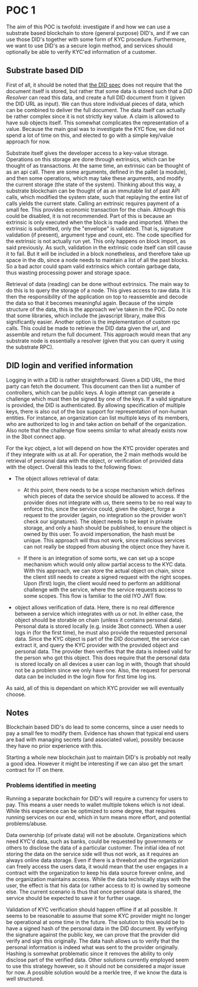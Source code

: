 # POC 1

The aim of this POC is twofold: investigate if and how we can use a substrate
based blockchain to store (general purpose) DID's, and if we can use those
DID's together with some form of KYC procedure. Furthermore, we want to use DID's
as a secure login method, and services should optionally be able to verify KYC'ed
information of a customer.

## Substrate based DID

First of all, it should be noted that [the DID spec](https://www.w3.org/TR/did-core/)
does not require that the document itself is stored, but rather that some data
is stored such that a _DID Resolver_ can read this data, and create a full
DID document from it (given the DID URL as input). We can thus store individual
pieces of data, which can be combined to deliver the full document. The data itself
can actually be rather complex since it is not strictly key value. A claim is allowed
to have sub objects itself. This somewhat complicates the representation of a
value. Because the main goal was to investigate the KYC flow, we did not spend
a lot of time on this, and elected to go with a simple key/value approach for now.

Substrate itself gives the developer access to a key-value storage. Operations
on this storage are done through extrinsics, which can be thought of as transactions.
At the same time, an extrinsic can be thought of as an api call. There are some
arguments, defined in the pallet (a module), and then some operations, which may
take these arguments, and modify the current storage (the state of the system).
Thinking about this way, a substrate blockchain can be thought of as an immutable
list of past API calls, which modified the system state, such that replaying the
entire list of calls yields the current state. Calling an extrinsic requires payment
of a small fee. This provides economic transaction for the chain. Although this
could be disabled, it is not recommended. Part of this is because an extrinsic
is only executed when the block is made and imported. When the extrinsic is submitted,
only the "envelope" is validated. That is, signature validation (if present), argument
type and count, etc. The code specified for the extrinsic is not actually run yet.
This only happens on block import, as said previously. As such, validation in the
extrinsic code itself can still cause it to fail. But it will be included in a block
nonetheless, and therefore take up space in the db, since a node needs to maintain
a list of all the past blocks. So a bad actor could spam valid extrinsics which
contain garbage data, thus wasting processing power and storage space.

Retrieval of data (reading) can be done without extrinsics. The main way to do
this is to query the storage of a node. This gives access to raw data. It is then
the responsibility of the application on top to reassemble and decode the data
so that it becomes meaningful again. Because of the simple structure of the data,
this is the approach we've taken in the POC. Do note that some libraries, which
include the javascript library, make this significantly easier. Another option
is the implementation of custom rpc calls. This could be made to retrieve the
DID data given the url, and assemble and return the full document. This approach
would mean that any substrate node is essentially a resolver (given that you can
query it using the substrate RPC).

## DID login and verified information

Logging in with a DID is rather straightforward. Given a DID URL, the third party
can fetch the document. This document can then list a number of controllers, which
can be public keys. A login attempt can generate a challenge which must then be
signed by one of the keys. If a valid signature is provided, the DID is authenticated.
By allowing specification of multiple keys, there is also out of the box support
for representation of non-human entities. For instance, an organization can list
multiple keys of its members, who are authorized to log in and take action on behalf
of the organization. Also note that the challenge flow seems similar to what already
exists now in the 3bot connect app.

For the kyc object, a lot will depend on how the KYC provider operates and if
they integrate with us at all. For operation, the 2 main methods would be retrieval
of personal data with the object, or verification of provided data with the object.
Overall this leads to the following flows:

- The object allows retrieval of data:
  - At this point, there needs to be a scope mechanism which defines which pieces
  of data the service should be allowed to access. If the provider does not integrate
  with us, there seems to be no real way to enforce this, since the service could,
  given the object, forge a request to the provider (again, no integration so the
  provider won't check our signatures). The object needs to be kept in private storage,
  and only a hash should be published, to ensure the object is owned by this user.
  To avoid impersonation, the hash must be unique. This approach will thus not work,
  since malicious services can not really be stopped from abusing the object once
  they have it.

  - If there is an integration of some sorts, we can set up a scope mechanism which
  would only allow partial access to the KYC data. With this approach, we can
  store the actual object on chain, since the client still needs to create a signed
  request with the right scopes. Upon (first) login, the client would need to perform
  an additional challenge with the service, where the service requests access to
  some scopes. This flow is familiar to the old IYO JWT flow.

- object allows verification of data.
Here, there is no real difference between a service which integrates with us or not.
In either case, the object should be storable on chain (unless it contains personal
data). Personal data is stored locally (e.g. inside 3bot connect). When a user logs
in (for the first time), he must also provide the requested personal data. Since
the KYC object is part of the DID document, the service can extract it, and query
the KYC provider with the provided object and personal data. The provider then
verifies that the data is indeed valid for the person who got this object. This
does require that the personal data is stored locally on all devices a user can
log in with, though that should not be a problem since we only have one. Also,
the request for personal data can be included in the login flow for first time
log ins.

As said, all of this is dependant on which KYC provider we will eventually choose.

## Notes

Blockchain based DID's do lead to some concerns, since a user needs to pay a small
fee to modify them. Evidence has shown that typical end users are bad with managing
secrets (and associated value), possibly because they have no prior experience with
this.

Starting a whole new blockchain just to maintain DID's is probably not really a
good idea. However it might be interesting if we can also get the smart contract
for IT on there.

### Problems identified in meeting

Running a separate bockchain for DID's will require a currency for users to pay.
This means a user needs to wallet multiple tokens which is not ideal. While this
experience can be optimized to some degree, that requires running services on our
end, which in turn means more effort, and potential problems/abuse.

Data ownership (of private data) will not be absolute. Organizations which need
KYC'd data, such as banks, could be requested by governments or others to disclose
the data of a particular customer. The initial idea of not storing the data on
the service side will thus not work, as it requires an always online data storage.
Even if there is a threebot and the organization can freely access the users data,
it would mean that the user engages in a contract with the organization to keep
his data source forever online, and the organization maintains access. While the
data technically stays with the user, the effect is that his data (or rather access
to it) is owned by someone else. The current scenario is thus that once personal
data is shared, the service should be expected to save it for further usage.

Validation of KYC verification should happen offline if at all possible. It seems
to be reasonable to assume that some KYC provider might no longer be operational
at some time in the future. The solution to this would be to have a signed hash
of the personal data in the DID document. By verifying the signature against the
public key, we can prove that the provider did verify and sign this originally.
The data hash allows us to verify that the personal information is indeed what
was sent to the provider originally. Hashing is somewhat problematic since it
removes the ability to only disclose part of the verified data. Other solutions
currently employed seem to use this strategy however, so it should not be considered
a major issue for now. A possible solution would be a merkle tree, if we know the
data is well structured.

